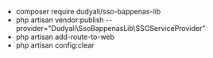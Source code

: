 - composer require dudyali/sso-bappenas-lib
- php artisan vendor:publish --provider="Dudyali\SsoBappenasLib\SSOServiceProvider"
- php artisan add-route-to-web
- php artisan config:clear
